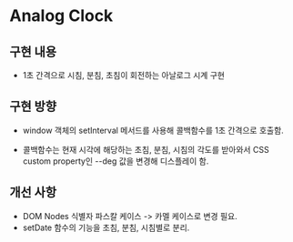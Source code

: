 # Analog Clock

## 구현 내용

- 1초 간격으로 시침, 분침, 초침이 회전하는 아날로그 시계 구현

## 구현 방향

- window 객체의 setInterval 메서드를 사용해 콜백함수를 1초 간격으로 호출함.

- 콜백함수는 현재 시각에 해당하는 초침, 분침, 시침의 각도를 받아와서 CSS custom property인 --deg 값을 변경해 디스플레이 함.

## 개선 사항

- DOM Nodes 식별자 파스칼 케이스 -> 카멜 케이스로 변경 필요.
- setDate 함수의 기능을 초침, 분침, 시침별로 분리.
